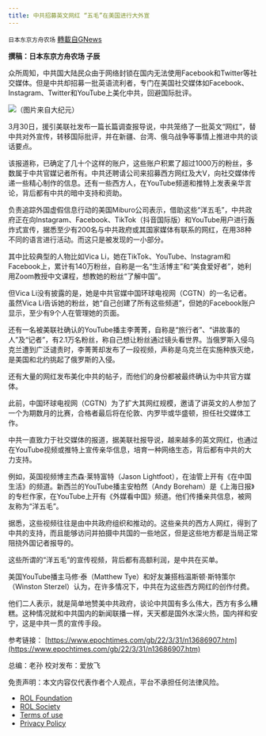 ```yaml
---
title: 中共招募英文网红 “五毛”在美国进行大外宣
---
```

`日本东京方舟农场` [轉載自GNews](https://gnews.org/zh-hans/2267056/)

**撰稿：日本东京方舟农场  子辰**

众所周知，中共国大陆民众由于网络封锁在国内无法使用Facebook和Twitter等社交媒体。但是中共却招募一批英语流利者，专门在美国社交媒体如Facebook、Instagram、Twitter和YouTube上美化中共，回避国际批评。

![](https://assets.gnews.org/wp-content/uploads/2022/03/1-399.jpg)（图片来自大纪元）

3月30日，援引美联社发布一篇长篇调查报导说，中共笼络了一批英文“网红”，替中共对外宣传，转移国际批评，并在新疆、台湾、俄乌战争等事情上推进中共的谈话要点。

该报道称，已确定了几十个这样的账户，这些账户积累了超过1000万的粉丝，多数属于中共官媒记者所有。中共还聘请公司来招募西方网红及大V，向社交媒体传递一些精心制作的信息。还有一些西方人，在YouTube频道和推特上发表亲华言论，背后都有中共的暗中支持和资助。

负责追踪外国虚假信息行动的美国Miburo公司表示，借助这些“洋五毛”，中共政府正在向Instagram、Facebook、TikTok（抖音国际版）和YouTube用户进行轰炸式宣传，据悉至少有200名与中共政府或其国家媒体有联系的网红，在用38种不同的语言进行活动。而这只是被发现的一小部分。

其中比较典型的人物比如Vica Li，她在TikTok、YouTube、Instagram和Facebook上，累计有140万粉丝，自称是一名“生活博主”和“美食爱好者”，她利用Zoom教授中文课程，想教她的粉丝“了解中国”。

但Vica Li没有披露的是，她是中共官媒中国环球电视网（CGTN）的一名记者。虽然Vica Li告诉她的粉丝，她“自己创建了所有这些频道”，但她的Facebook账户显示，至少有9个人在管理她的页面。

还有一名被美联社确认的YouTube播主李菁菁，自称是“旅行者”、“讲故事的人”及“记者”，有2.1万名粉丝，称自己想让粉丝通过镜头看世界。当俄罗斯入侵乌克兰遭到广泛谴责时，李菁菁却发布了一段视频，声称是乌克兰在实施种族灭绝，是美国和北约挑起了俄罗斯的入侵。

还有大量的网红发布美化中共的帖子，而他们的身份都被最终确认为中共官方媒体。

此前，中国环球电视网（CGTN）为了扩大其网红规模，邀请了讲英文的人参加了一个为期数月的比赛，合格者最后将在伦敦、内罗毕或华盛顿，担任社交媒体工作。

中共一直致力于社交媒体的报道，据美联社报导说，越来越多的英文网红，也通过在YouTube视频或推特上宣传亲华信息，培育一种网络生态，背后都有中共的大力支持。

例如，英国视频博主杰森‧莱特富特（Jason Lightfoot），在油管上开有《在中国生活》的频道。新西兰的YouTube播主安柏然（Andy Boreham）是《上海日报》的专栏作家，在YouTube上开有《外媒看中国》频道。他们传播亲共信息，被网友称为“洋五毛”。

据悉，这些视频往往是由中共政府组织和推动的。这些亲共的西方人网红，得到了中共的支持，而且能够访问并拍摄中共国的一些地区，但是这些地方都是当局正常阻挠外国记者报导的。

这些所谓的“洋五毛”的宣传视频，背后都有高额利润，是中共在买单。

美国YouTube播主马修‧泰（Matthew Tye）和好友兼搭档温斯顿‧斯特策尔（Winston Sterzel）认为，在许多情况下，中共在为这些西方网红的创作付费。

他们二人表示，就是简单地赞美中共政府，谈论中共国有多么伟大，西方有多么糟糕。这种情况就和中共国内的新闻联播一样，天天都是国外水深火热，国内祥和安宁，这是中共一贯的宣传手段。

参考链接：
[https://www.epochtimes.com/gb/22/3/31/n13686907.htm](https://www.epochtimes.com/gb/22/3/31/n13686907.htm)

总编：老孙
校对发布：爱放飞

 

免责声明：本文内容仅代表作者个人观点，平台不承担任何法律风险。

- [ROL Foundation](https://rolfoundation.org/)
- [ROL Society](https://rolsociety.org/)
- [Terms of use](https://gnews.org/terms-of-use-3/)
- [Privacy Policy](https://gnews.org/privacy-policy/)
